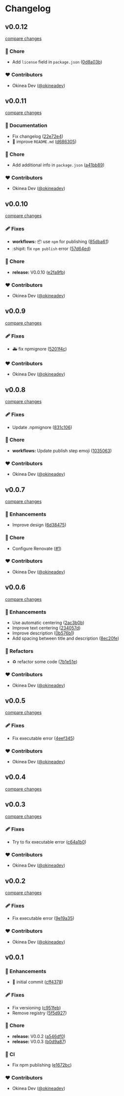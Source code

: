 # Changelog


## v0.0.12

[compare changes](https://github.com/okineadev/okineadev-npm/compare/v0.0.11...v0.0.12)

### 🏡 Chore

- Add `license` field in `package.json` ([0d8a03b](https://github.com/okineadev/okineadev-npm/commit/0d8a03b))

### ❤️ Contributors

- Okinea Dev ([@okineadev](http://github.com/okineadev))

## v0.0.11

[compare changes](https://github.com/okineadev/okineadev-npm/compare/v0.0.10...v0.0.11)

### 📖 Documentation

- Fix changelog ([22e72e4](https://github.com/okineadev/okineadev-npm/commit/22e72e4))
- 📝 improve `README.md` ([d686305](https://github.com/okineadev/okineadev-npm/commit/d686305))

### 🏡 Chore

- Add additional info in `package.json` ([a41bb89](https://github.com/okineadev/okineadev-npm/commit/a41bb89))

### ❤️ Contributors

- Okinea Dev ([@okineadev](http://github.com/okineadev))

## v0.0.10

[compare changes](https://github.com/okineadev/okineadev-npm/compare/v0.0.9...v0.0.10)

### 🩹 Fixes

- **workflows:** 📦 use `npm` for publishing ([85dba61](https://github.com/okineadev/okineadev-npm/commit/85dba61))
- :shipit: fix `npm publish` error ([57d64ed](https://github.com/okineadev/okineadev-npm/commit/57d64ed))

### 🏡 Chore

- **release:** V0.0.10 ([e2fa9fb](https://github.com/okineadev/okineadev-npm/commit/e2fa9fb))

### ❤️ Contributors

- Okinea Dev ([@okineadev](http://github.com/okineadev))

## v0.0.9

[compare changes](https://github.com/okineadev/okineadev-npm/compare/v0.0.8...v0.0.9)

### 🩹 Fixes

- 🚑 fix npmignore ([5201f4c](https://github.com/okineadev/okineadev-npm/commit/5201f4c))

### ❤️ Contributors

- Okinea Dev ([@okineadev](http://github.com/okineadev))

## v0.0.8

[compare changes](https://github.com/okineadev/okineadev-npm/compare/v0.0.7...v0.0.8)

### 🩹 Fixes

- Update .npmignore ([831c106](https://github.com/okineadev/okineadev-npm/commit/831c106))

### 🏡 Chore

- **workflows:** Update publish step emoji ([1035063](https://github.com/okineadev/okineadev-npm/commit/1035063))

### ❤️ Contributors

- Okinea Dev ([@okineadev](http://github.com/okineadev))

## v0.0.7

[compare changes](https://github.com/okineadev/okineadev-npm/compare/v0.0.6...v0.0.7)

### 🚀 Enhancements

- Improve design ([6d38475](https://github.com/okineadev/okineadev-npm/commit/6d38475))

### 🏡 Chore

- Configure Renovate ([#1](https://github.com/okineadev/okineadev-npm/pull/1))

### ❤️ Contributors

- Okinea Dev ([@okineadev](http://github.com/okineadev))

## v0.0.6

[compare changes](https://github.com/okineadev/okineadev-npm/compare/v0.0.5...v0.0.6)

### 🚀 Enhancements

- Use automatic centering ([2ac3b0b](https://github.com/okineadev/okineadev-npm/commit/2ac3b0b))
- Improve text centering ([234057d](https://github.com/okineadev/okineadev-npm/commit/234057d))
- Improve description ([0b576b1](https://github.com/okineadev/okineadev-npm/commit/0b576b1))
- Add spacing between title and description ([8ec20fe](https://github.com/okineadev/okineadev-npm/commit/8ec20fe))

### 💅 Refactors

- ♻️ refactor some code ([7b1e51e](https://github.com/okineadev/okineadev-npm/commit/7b1e51e))

### ❤️ Contributors

- Okinea Dev ([@okineadev](http://github.com/okineadev))

## v0.0.5

[compare changes](https://github.com/okineadev/okineadev-npm/compare/v0.0.4...v0.0.5)

### 🩹 Fixes

- Fix executable error ([4eef345](https://github.com/okineadev/okineadev-npm/commit/4eef345))

### ❤️ Contributors

- Okinea Dev ([@okineadev](http://github.com/okineadev))

## v0.0.4

[compare changes](https://github.com/okineadev/okineadev-npm/compare/v0.0.3...v0.0.4)

## v0.0.3

[compare changes](https://github.com/okineadev/okineadev-npm/compare/v0.0.2...v0.0.3)

### 🩹 Fixes

- Try to fix executable error ([c64a1b0](https://github.com/okineadev/okineadev-npm/commit/c64a1b0))

### ❤️ Contributors

- Okinea Dev ([@okineadev](http://github.com/okineadev))

## v0.0.2

[compare changes](https://github.com/okineadev/okineadev-npm/compare/v0.0.1...v0.0.2)

### 🩹 Fixes

- Fix executable error ([9e19a35](https://github.com/okineadev/okineadev-npm/commit/9e19a35))

### ❤️ Contributors

- Okinea Dev ([@okineadev](http://github.com/okineadev))

## v0.0.1


### 🚀 Enhancements

- 🎉 initial commit ([cff4378](https://github.com/okineadev/okineadev-npm/commit/cff4378))

### 🩹 Fixes

- Fix versioning ([c951feb](https://github.com/okineadev/okineadev-npm/commit/c951feb))
- Remove registry ([5f5d927](https://github.com/okineadev/okineadev-npm/commit/5f5d927))

### 🏡 Chore

- **release:** V0.0.2 ([a546df0](https://github.com/okineadev/okineadev-npm/commit/a546df0))
- **release:** V0.0.3 ([b0d9a87](https://github.com/okineadev/okineadev-npm/commit/b0d9a87))

### 🤖 CI

- Fix npm publishing ([e1672bc](https://github.com/okineadev/okineadev-npm/commit/e1672bc))

### ❤️ Contributors

- Okinea Dev ([@okineadev](http://github.com/okineadev))

